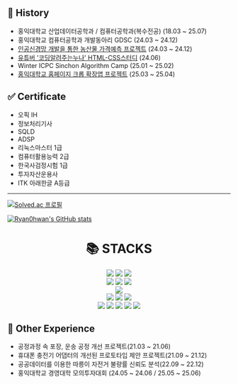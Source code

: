 ## 📅 History
* 홍익대학교 산업데이터공학과 / 컴퓨터공학과(복수전공) (18.03 ~ 25.07)
* 홍익대학교 컴퓨터공학과 개발동아리 GDSC (24.03 ~ 24.12)
* [인공신경망 개발을 통한 농산물 가격예측 프로젝트](https://github.com/Ryan0hwan/predictfarm.git) (24.03 ~ 24.12)
* [유튜버 '코딩알려주는누나' HTML-CSS스터디](https://github.com/Ryan0hwan/HTML-CSS-STUDY.git) (24.06)
* Winter ICPC Sinchon Algorithm Camp (25.01 ~ 25.02)
* [홍익대학교 홈페이지 크롭 확장앱 프로젝트](https://github.com/Ryan0hwan/Hongik-hompage-helper.git) (25.03 ~ 25.04)

## ✅ Certificate
* 오픽 IH
* 정보처리기사
* SQLD
* ADSP
* 리눅스마스터 1급
* 컴퓨터활용능력 2급
* 한국사검정시험 1급
* 투자자산운용사
* ITK 아래한글 A등급
  
---
[![Solved.ac 프로필](http://mazassumnida.wtf/api/generate_badge?boj=namu3864)](https://solved.ac/namu3864)

[![Ryan0hwan's GitHub stats](https://github-readme-stats.vercel.app/api?username=Ryan0hwan&show_icons=true)](https://github-readme-streak-stats.herokuapp.com/?user=Ryan0hwan&theme=highcontrast&hide_border=true)


<div align=center><h1>📚 STACKS</h1></div>

<div align=center> 
  <img src="https://img.shields.io/badge/java-007396?style=for-the-badge&logo=java&logoColor=white"> 
  <img src="https://img.shields.io/badge/python-3776AB?style=for-the-badge&logo=python&logoColor=white">
  <img src="https://img.shields.io/badge/R-3776AB?style=for-the-badge&logo=R&logoColor=white">
  <br>

  <img src="https://img.shields.io/badge/html5-E34F26?style=for-the-badge&logo=html5&logoColor=white"> 
  <img src="https://img.shields.io/badge/css-1572B6?style=for-the-badge&logo=css3&logoColor=white"> 
  <img src="https://img.shields.io/badge/javascript-F7DF1E?style=for-the-badge&logo=javascript&logoColor=black">
  <br>

  <img src="https://img.shields.io/badge/mysql-4479A1?style=for-the-badge&logo=mysql&logoColor=white">
  <br>
  
  <img src="https://img.shields.io/badge/spring-6DB33F?style=for-the-badge&logo=spring&logoColor=white"> 
  <img src="https://img.shields.io/badge/linux-FCC624?style=for-the-badge&logo=linux&logoColor=black"> 
  <img src="https://img.shields.io/badge/amazonaws-232F3E?style=for-the-badge&logo=amazonaws&logoColor=white">
  <br>

  <img src="https://img.shields.io/badge/notion-F7DF1E?style=for-the-badge&logo=notion&logoColor=black">
  <img src="https://img.shields.io/badge/github-181717?style=for-the-badge&logo=github&logoColor=white">
  <img src="https://img.shields.io/badge/git-F05032?style=for-the-badge&logo=git&logoColor=white">
  <img src="https://img.shields.io/badge/docker-181717?style=for-the-badge&logo=docker&logoColor=white">
  <img src="https://img.shields.io/badge/kubernates-F05032?style=for-the-badge&logo=kubernates&logoColor=white">
  <br>
</div>

## 🎯 Other Experience
* 공정과정 속 포장, 운송 공정 개선 프로젝트(21.03 ~ 21.06)
* 휴대폰 충전기 어댑터의 개선된 프로토타입 제안 프로젝트(21.09 ~ 21.12)
* 공공데이터를 이용한 따릉이 자전거 불량률 신뢰도 분석(22.09 ~ 22.12)
* 홍익대학교 경영대학 모의투자대회 (24.05 ~ 24.06 / 25.05 ~ 25.06)  
